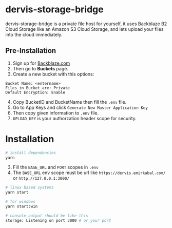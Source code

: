 # dervis-storage-bridge
dervis-storage-bridge is a private file host for yourself, it uses Backblaze B2 Cloud Storage like an Amazon S3 Cloud Storage, and lets upload your files into the cloud immediately.

## Pre-Installation

1. Sign up for [Backblaze.com](https://www.backblaze.com/b2/sign-up.html?referrer=emirkabal)
2. Then go to **Buckets** page.
3. Create a new bucket with this options:
```
Bucket Name: <entername>
Files in Bucket are: Private
Default Encryption: Enable
```
4. Copy BucketID and BucketName then fill the `.env`  file.
5. Go to App Keys and click `Generate New Master Application Key` 
6. Then copy given information to `.env` file. 
7. `UPLOAD_KEY` is your authorzation header scope for security.

# Installation
```bash
# install dependencies
yarn
```

3. Fill the `BASE_URL` and `PORT` scopes in `.env`
4. The `BASE_URL` env scope must be url like `https://dervis.emirkabal.com/` or `http://127.0.0.1:3000/`

```bash
# linux based systems
yarn start

# for windows
yarn start:win
```

```bash
# console output should be like this
storage: Listening on port 3000 # or your port
```
